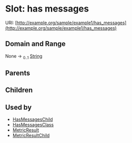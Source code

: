 
# Slot: has messages



URI: [http://example.org/sample/example1/has_messages](http://example.org/sample/example1/has_messages)


## Domain and Range

None &#8594;  <sub>0..1</sub> [String](types/String.md)

## Parents


## Children


## Used by

 * [HasMessagesChild](HasMessagesChild.md)
 * [HasMessagesClass](HasMessagesClass.md)
 * [MetricResult](MetricResult.md)
 * [MetricResultChild](MetricResultChild.md)
